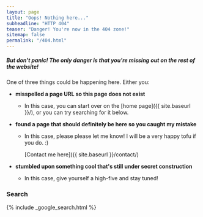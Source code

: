 ```yaml
---
layout: page
title: "Oops! Nothing here..."
subheadline: "HTTP 404"
teaser: "Danger! You're now in the 404 zone!"
sitemap: false
permalink: "/404.html"
---
```


##### But don't panic! The only danger is that you're missing out on the rest of the website!

One of three things could be happening here. Either you:

 * **misspelled a page URL so this page does not exist**

   * In this case, you can start over on the [home page]({{ site.baseurl }}/), or you can try searching for it below.

 * **found a page that should definitely be here so you caught my mistake**

   * In this case, please please let me know! I will be a very happy tofu if you do. :)  

     [Contact me here]({{ site.baseurl }}/contact/)

 * **stumbled upon something cool that's still under secret construction**

   * In this case, give yourself a high-five and stay tuned!


### Search

{% include _google_search.html %}
